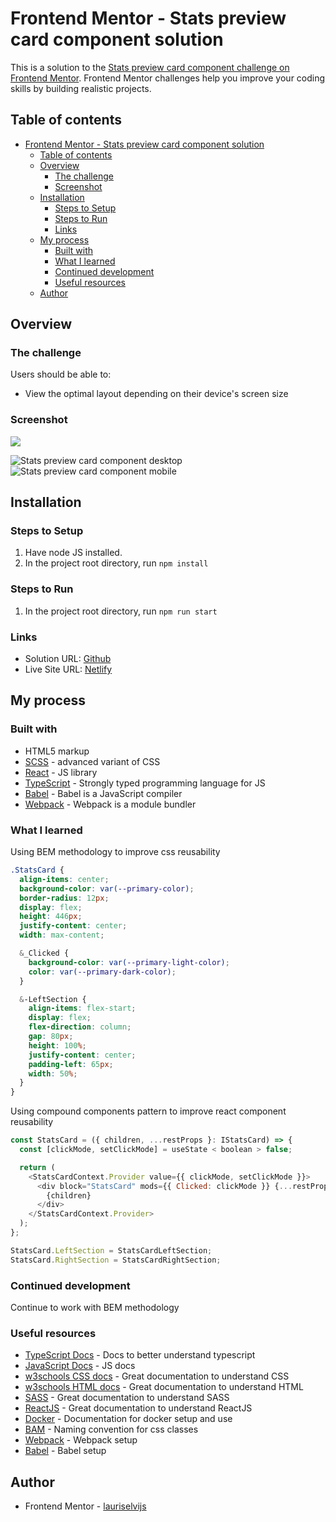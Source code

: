 # Frontend Mentor - Stats preview card component solution

This is a solution to the [Stats preview card component challenge on Frontend Mentor](https://www.frontendmentor.io/challenges/stats-preview-card-component-8JqbgoU62). Frontend Mentor challenges help you improve your coding skills by building realistic projects.

## Table of contents

- [Frontend Mentor - Stats preview card component solution](#frontend-mentor---stats-preview-card-component-solution)
  - [Table of contents](#table-of-contents)
  - [Overview](#overview)
    - [The challenge](#the-challenge)
    - [Screenshot](#screenshot)
  - [Installation](#installation)
    - [Steps to Setup](#steps-to-setup)
    - [Steps to Run](#steps-to-run)
    - [Links](#links)
  - [My process](#my-process)
    - [Built with](#built-with)
    - [What I learned](#what-i-learned)
    - [Continued development](#continued-development)
    - [Useful resources](#useful-resources)
  - [Author](#author)

## Overview

### The challenge

Users should be able to:

- View the optimal layout depending on their device's screen size

### Screenshot

![](./screenshot.jpg)

![Stats preview card component desktop](https://user-images.githubusercontent.com/85683069/176662913-fedd34e3-575a-4219-a959-5f5b5549a5d4.png)
![Stats preview card component mobile](https://user-images.githubusercontent.com/85683069/176662919-80b5b0e3-46b3-47a0-bda0-7b4331edba0d.png)

## Installation

### Steps to Setup

1. Have node JS installed.
2. In the project root directory, run <code>npm install</code>

### Steps to Run

1. In the project root directory, run <code>npm run start</code>

### Links

- Solution URL: [Github](https://github.com/lauriselvijs/stats-preview-card-component)
- Live Site URL: [Netlify](https://9b604f-stats-preview-card-component.netlify.app/)

## My process

### Built with

- HTML5 markup
- [SCSS](https://sass-lang.com/) - advanced variant of CSS
- [React](https://reactjs.org/) - JS library
- [TypeScript](https://www.typescriptlang.org/) - Strongly typed programming language for JS
- [Babel](https://babeljs.io/) - Babel is a JavaScript compiler
- [Webpack](https://webpack.js.org/) - Webpack is a module bundler

### What I learned

Using BEM methodology to improve css reusability

```scss
.StatsCard {
  align-items: center;
  background-color: var(--primary-color);
  border-radius: 12px;
  display: flex;
  height: 446px;
  justify-content: center;
  width: max-content;

  &_Clicked {
    background-color: var(--primary-light-color);
    color: var(--primary-dark-color);
  }

  &-LeftSection {
    align-items: flex-start;
    display: flex;
    flex-direction: column;
    gap: 80px;
    height: 100%;
    justify-content: center;
    padding-left: 65px;
    width: 50%;
  }
}
```

Using compound components pattern to improve react component reusability

```js
const StatsCard = ({ children, ...restProps }: IStatsCard) => {
  const [clickMode, setClickMode] = useState < boolean > false;

  return (
    <StatsCardContext.Provider value={{ clickMode, setClickMode }}>
      <div block="StatsCard" mods={{ Clicked: clickMode }} {...restProps}>
        {children}
      </div>
    </StatsCardContext.Provider>
  );
};

StatsCard.LeftSection = StatsCardLeftSection;
StatsCard.RightSection = StatsCardRightSection;
```

### Continued development

Continue to work with BEM methodology

### Useful resources

- [TypeScript Docs](https://www.typescriptlang.org/docs/) - Docs to better understand typescript
- [JavaScript Docs](https://developer.mozilla.org/en-US/docs/Web/JavaScript) - JS docs
- [w3schools CSS docs](https://www.w3schools.com/css/default.asp) - Great documentation to understand CSS
- [w3schools HTML docs](https://www.w3schools.com/html/default.asp) - Great documentation to understand HTML
- [SASS](https://sass-lang.com/documentation/) - Great documentation to understand SASS
- [ReactJS](https://reactjs.org/docs/getting-started.html) - Great documentation to understand ReactJS
- [Docker](https://docs.docker.com/) - Documentation for docker setup and use
- [BAM](http://getbem.com/) - Naming convention for css classes
- [Webpack](https://webpack.js.org/concepts/) - Webpack setup
- [Babel](https://babeljs.io/setup) - Babel setup

## Author

- Frontend Mentor - [lauriselvijs](https://www.frontendmentor.io/profile/lauriselvijs)

